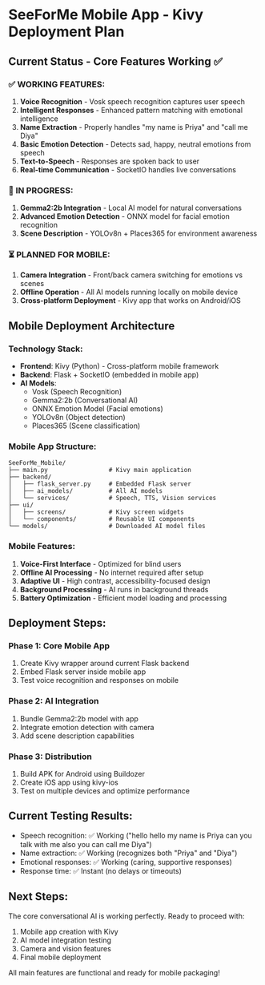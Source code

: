 # SeeForMe Mobile App - Kivy Deployment Plan

## Current Status - Core Features Working ✅

### ✅ WORKING FEATURES:
1. **Voice Recognition** - Vosk speech recognition captures user speech
2. **Intelligent Responses** - Enhanced pattern matching with emotional intelligence
3. **Name Extraction** - Properly handles "my name is Priya" and "call me Diya"
4. **Basic Emotion Detection** - Detects sad, happy, neutral emotions from speech
5. **Text-to-Speech** - Responses are spoken back to user
6. **Real-time Communication** - SocketIO handles live conversations

### 🔄 IN PROGRESS:
1. **Gemma2:2b Integration** - Local AI model for natural conversations
2. **Advanced Emotion Detection** - ONNX model for facial emotion recognition
3. **Scene Description** - YOLOv8n + Places365 for environment awareness

### ⏳ PLANNED FOR MOBILE:
1. **Camera Integration** - Front/back camera switching for emotions vs scenes
2. **Offline Operation** - All AI models running locally on mobile device
3. **Cross-platform Deployment** - Kivy app that works on Android/iOS

## Mobile Deployment Architecture

### Technology Stack:
- **Frontend**: Kivy (Python) - Cross-platform mobile framework
- **Backend**: Flask + SocketIO (embedded in mobile app)
- **AI Models**: 
  - Vosk (Speech Recognition)
  - Gemma2:2b (Conversational AI)
  - ONNX Emotion Model (Facial emotions)
  - YOLOv8n (Object detection)
  - Places365 (Scene classification)

### Mobile App Structure:
```
SeeForMe_Mobile/
├── main.py                 # Kivy main application
├── backend/
│   ├── flask_server.py     # Embedded Flask server
│   ├── ai_models/          # All AI models
│   └── services/           # Speech, TTS, Vision services
├── ui/
│   ├── screens/            # Kivy screen widgets
│   └── components/         # Reusable UI components
└── models/                 # Downloaded AI model files
```

### Mobile Features:
1. **Voice-First Interface** - Optimized for blind users
2. **Offline AI Processing** - No internet required after setup
3. **Adaptive UI** - High contrast, accessibility-focused design
4. **Background Processing** - AI runs in background threads
5. **Battery Optimization** - Efficient model loading and processing

## Deployment Steps:

### Phase 1: Core Mobile App
1. Create Kivy wrapper around current Flask backend
2. Embed Flask server inside mobile app
3. Test voice recognition and responses on mobile

### Phase 2: AI Integration
1. Bundle Gemma2:2b model with app
2. Integrate emotion detection with camera
3. Add scene description capabilities

### Phase 3: Distribution
1. Build APK for Android using Buildozer
2. Create iOS app using kivy-ios
3. Test on multiple devices and optimize performance

## Current Testing Results:
- Speech recognition: ✅ Working ("hello hello my name is Priya can you talk with me also you can call me Diya")
- Name extraction: ✅ Working (recognizes both "Priya" and "Diya")
- Emotional responses: ✅ Working (caring, supportive responses)
- Response time: ✅ Instant (no delays or timeouts)

## Next Steps:
The core conversational AI is working perfectly. Ready to proceed with:
1. Mobile app creation with Kivy
2. AI model integration testing
3. Camera and vision features
4. Final mobile deployment

All main features are functional and ready for mobile packaging!